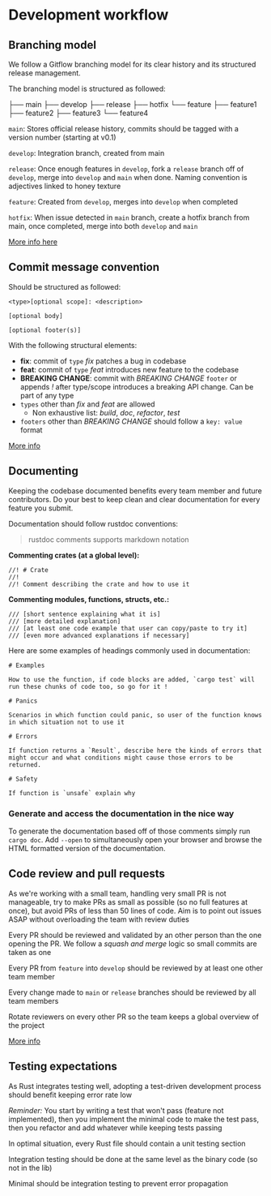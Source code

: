 # Development workflow

## Branching model

We follow a Gitflow branching model for its clear history and its structured release management.

The branching model is structured as followed:

├── main 
├── develop 
├── release
├── hotfix
└── feature
    ├── feature1
    ├── feature2
    ├── feature3
    └── feature4

`main`: Stores official release history, commits should be tagged with a version number (starting at v0.1)

`develop`: Integration branch, created from main

`release`: Once enough features in `develop`, fork a `release` branch off of `develop`, merge into `develop` and `main` when done. Naming convention is adjectives linked to honey texture

`feature`: Created from `develop`, merges into `develop` when completed

`hotfix`: When issue detected in `main` branch, create a hotfix branch from main, once completed, merge into both `develop` and `main`

[More info here](https://www.atlassian.com/git/tutorials/comparing-workflows/gitflow-workflow)

## Commit message convention

Should be structured as followed:

```
<type>[optional scope]: <description>

[optional body]

[optional footer(s)]
```

With the following structural elements:

- **fix**: commit of `type` *fix* patches a bug in codebase
- **feat**: commit of `type` *feat*  introduces new feature to the codebase
- **BREAKING CHANGE**: commit with *BREAKING CHANGE* `footer` or appends *!* after type/scope introduces a breaking API change. Can be part of any type
- `types` other than *fix* and *feat* are allowed
  - Non exhaustive list: *build*, *doc*, *refactor*, *test* 
- `footers` other than *BREAKING CHANGE* should follow a `key: value` format

[More info](https://www.conventionalcommits.org/en/v1.0.0/#summary)

## Documenting

Keeping the codebase documented benefits every team member and future contributors. Do your best to keep clean and clear documentation for every feature you submit.

Documentation should follow rustdoc conventions:

> rustdoc comments supports markdown notation

**Commenting crates (at a global level):**
```
//! # Crate
//!
//! Comment describing the crate and how to use it
```

**Commenting modules, functions, structs, etc.:**
```
/// [short sentence explaining what it is]
/// [more detailed explanation]
/// [at least one code example that user can copy/paste to try it]
/// [even more advanced explanations if necessary]
```

Here are some examples of headings commonly used in documentation:

```
# Examples

How to use the function, if code blocks are added, `cargo test` will run these chunks of code too, so go for it !

# Panics

Scenarios in which function could panic, so user of the function knows in which situation not to use it

# Errors

If function returns a `Result`, describe here the kinds of errors that might occur and what conditions might cause those errors to be returned.

# Safety

If function is `unsafe` explain why
```

### Generate and access the documentation in the nice way

To generate the documentation based off of those comments simply run `cargo doc`. Add `--open` to simultaneously open your browser and browse the HTML formatted version of the documentation.


## Code review and pull requests

As we're working with a small team, handling very small PR is not manageable, try to make PRs as small as possible (so no full features at once), but avoid PRs of less than 50 lines of code. Aim is to point out issues ASAP without overloading the team with review duties

Every PR should be reviewed and validated by an other person than the one opening the PR. We follow a *squash and merge* logic so small commits are taken as one

Every PR from `feature` into `develop` should be reviewed by at least one other team member

Every change made to `main` or `release` branches should be reviewed by all team members

Rotate reviewers on every other PR so the team keeps a global overview of the project

[More info](https://blog.mergify.com/pull-request-review-best-practices-code-excellence/)

## Testing expectations

As Rust integrates testing well, adopting a test-driven development process should benefit keeping error rate low

*Reminder:* You start by writing a test that won't pass (feature not implemented), then you implement the minimal code to make the test pass, then you refactor and add whatever while keeping tests passing

In optimal situation, every Rust file should contain a unit testing section

Integration testing should be done at the same level as the binary code (so not in the lib)

Minimal should be integration testing to prevent error propagation

